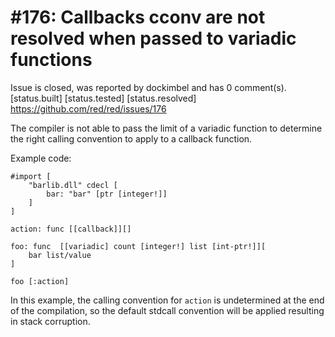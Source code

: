 
#176: Callbacks cconv are not resolved when passed to variadic functions
================================================================================
Issue is closed, was reported by dockimbel and has 0 comment(s).
[status.built] [status.tested] [status.resolved]
<https://github.com/red/red/issues/176>

The compiler is not able to pass the limit of a variadic function to determine the right calling convention to apply to a callback function. 

Example code:

```
#import [
    "barlib.dll" cdecl [
        bar: "bar" [ptr [integer!]]
    ]
]

action: func [[callback]][]

foo: func  [[variadic] count [integer!] list [int-ptr!]][
    bar list/value
]

foo [:action]
```

In this example, the calling convention for `action` is undetermined at the end of the compilation, so the default stdcall convention will be applied resulting in stack corruption.



